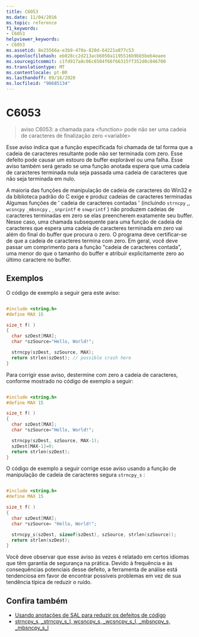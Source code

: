 ```yaml
---
title: C6053
ms.date: 11/04/2016
ms.topic: reference
f1_keywords:
- C6053
helpviewer_keywords:
- C6053
ms.assetid: 8e25566a-e3b9-470a-820d-64221a877c53
ms.openlocfilehash: eb028cc2d213acb6050a1195516b9bb5beb4eaee
ms.sourcegitcommit: c1fd917a8c06c6504f66f66315ff352d0c046700
ms.translationtype: MT
ms.contentlocale: pt-BR
ms.lasthandoff: 09/16/2020
ms.locfileid: "90685134"
---
```

# <a name="c6053"></a>C6053

> aviso C6053: a chamada para \<function> pode não ser uma cadeia de caracteres de finalização zero \<variable>

Esse aviso indica que a função especificada foi chamada de tal forma que a cadeia de caracteres resultante pode não ser terminada com zero. Esse defeito pode causar um estouro de buffer explorável ou uma falha. Esse aviso também será gerado se uma função anotada espera que uma cadeia de caracteres terminada nula seja passada uma cadeia de caracteres que não seja terminada em nulo.

A maioria das funções de manipulação de cadeia de caracteres do Win32 e da biblioteca padrão do C exige e produz cadeias de caracteres terminadas Algumas funções de ' cadeia de caracteres contadas ' (incluindo `strncpy` ,, `wcsncpy` `_mbsncpy` , `_snprintf` e `snwprintf` ) não produzem cadeias de caracteres terminadas em zero se elas preencherem exatamente seu buffer. Nesse caso, uma chamada subsequente para uma função de cadeia de caracteres que espera uma cadeia de caracteres terminada em zero vai além do final do buffer que procura o zero. O programa deve certificar-se de que a cadeia de caracteres termina com zero. Em geral, você deve passar um comprimento para a função "cadeia de caracteres contada", uma menor do que o tamanho do buffer e atribuir explicitamente zero ao último caractere no buffer.

## <a name="examples"></a>Exemplos

O código de exemplo a seguir gera este aviso:

```cpp

#include <string.h>
#define MAX 15

size_t f( )
{
  char szDest[MAX];
  char *szSource="Hello, World!";

  strncpy(szDest, szSource, MAX);
  return strlen(szDest); // possible crash here
}
```

Para corrigir esse aviso, destermine com zero a cadeia de caracteres, conforme mostrado no código de exemplo a seguir:

```cpp

#include <string.h>
#define MAX 15

size_t f( )
{
  char szDest[MAX];
  char *szSource="Hello, World!";

  strncpy(szDest, szSource, MAX-1);
  szDest[MAX-1]=0;
  return strlen(szDest);
}
```

O código de exemplo a seguir corrige esse aviso usando a função de manipulação de cadeia de caracteres segura `strncpy_s` :

```cpp

#include <string.h>
#define MAX 15

size_t f( )
{
  char szDest[MAX];
  char *szSource= "Hello, World!";

  strncpy_s(szDest, sizeof(szDest), szSource, strlen(szSource));
  return strlen(szDest);
}
```

Você deve observar que esse aviso às vezes é relatado em certos idiomas que têm garantia de segurança na prática. Devido à frequência e às consequências potenciais desse defeito, a ferramenta de análise está tendenciosa em favor de encontrar possíveis problemas em vez de sua tendência típica de reduzir o ruído.

## <a name="see-also"></a>Confira também

- [Usando anotações de SAL para reduzir os defeitos de código](using-sal-annotations-to-reduce-c-cpp-code-defects.md)
- [strncpy_s, _strncpy_s_l, wcsncpy_s, _wcsncpy_s_l, _mbsncpy_s, _mbsncpy_s_l](/cpp/c-runtime-library/reference/strncpy-s-strncpy-s-l-wcsncpy-s-wcsncpy-s-l-mbsncpy-s-mbsncpy-s-l)
